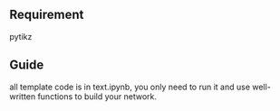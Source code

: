 ## Requirement
pytikz
## Guide
all template code is in text.ipynb, you only need to run it and use well-written functions to build your network.

